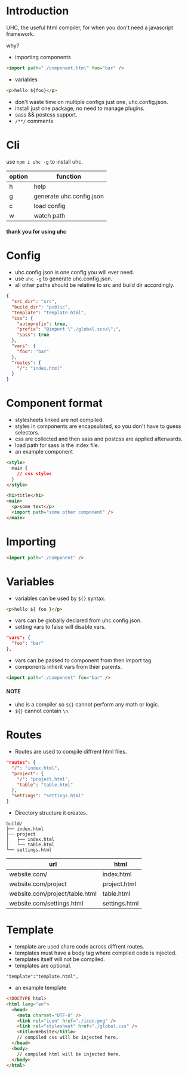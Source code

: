 # Introduction

UHC, the useful html compiler, for when you don't need a javascript framework.

why?

- importing components

```html
<import path="./component.html" foo="bar" />
```

- variables

```html
<p>hello ${foo}</p>
```

- don't waste time on multiple configs just one, uhc.config.json.
- install just one package, no need to manage plugins.
- sass && postcss support.
- `/**/` comments

# Cli

use `npm i uhc -g` to install uhc.

| option | function                 |
| ------ | ------------------------ |
| h      | help                     |
| g      | generate uhc.config.json |
| c      | load config              |
| w      | watch path               |

#### thank you for using uhc

# Config

- uhc.config.json is one config you will ever need.
- use `uhc -g` to generate uhc.config.json.
- all other paths should be relative to src and build dir accordingly.

```json
{
  "src_dir": "src",
  "build_dir": "public",
  "template": "template.html",
  "css": {
    "autoprefix": true,
    "prefix": "@import \"./global.scss\";",
    "sass": true
  },
  "vars": {
    "foo": "bar"
  },
  "routes": {
    "/": "index.html"
  }
}
```

# Component format

- stylesheets linked are not compiled.
- styles in components are encapsulated, so you don't have to guess selectors.
- css are collected and then sass and postcss are applied afterwards.
- load path for sass is the index file.
- an example component

```html
<style>
  main {
    // css styles
  }
</style>

<h1>title</h1>
<main>
  <p>some text</p>
  <import path="some other component" />
</main>
```

# Importing

```html
<import path="./component" />
```

# Variables

- variables can be used by `${}` syntax.

```html
<p>hello ${ foo }</p>
```

- vars can be globally declared from uhc.config.json.
- setting vars to false will disable vars.

```json
"vars": {
  "foo": "bar"
},
```

- vars can be passed to component from then import tag.
- components inherit vars from thier parents.

```html
<import path="./component" foo="bar" />
```

#### NOTE

- uhc is a compiler so `${}` cannot perform any math or logic.
- `${}` cannot contain `\n`.

# Routes

- Routes are used to compile diffrent html files.

```json
"routes": {
  "/": "index.html",
  "project": {
    "/": "project.html",
    "table": "table.html"
  },
  "settings": "settings.html"
}
```

- Directory structure it creates.

```
build/
├── index.html
├── project
│   ├── index.html
│   └── table.html
└── settings.html
```

| url                            | html          |
| ------------------------------ | ------------- |
| website.com/                   | index.html    |
| website.com/project            | project.html  |
| website.com/project/table.html | table.html    |
| website.com/settings.html      | settings.html |

# Template

- template are used share code across diffrent routes.
- templates must have a body tag where compiled code is injected.
- templates itself will not be compiled.
- templates are optional.

```
"template":"template.html",
```

- an example template

```html
<!DOCTYPE html>
<html lang="en">
  <head>
    <meta charset="UTF-8" />
    <link rel="icon" href="./icon.png" />
    <link rel="stylesheet" href="./global.css" />
    <title>Website</title>
    // compiled css will be injected here.
  </head>
  <body>
    // compiled html will be injected here.
  </body>
</html>
```
